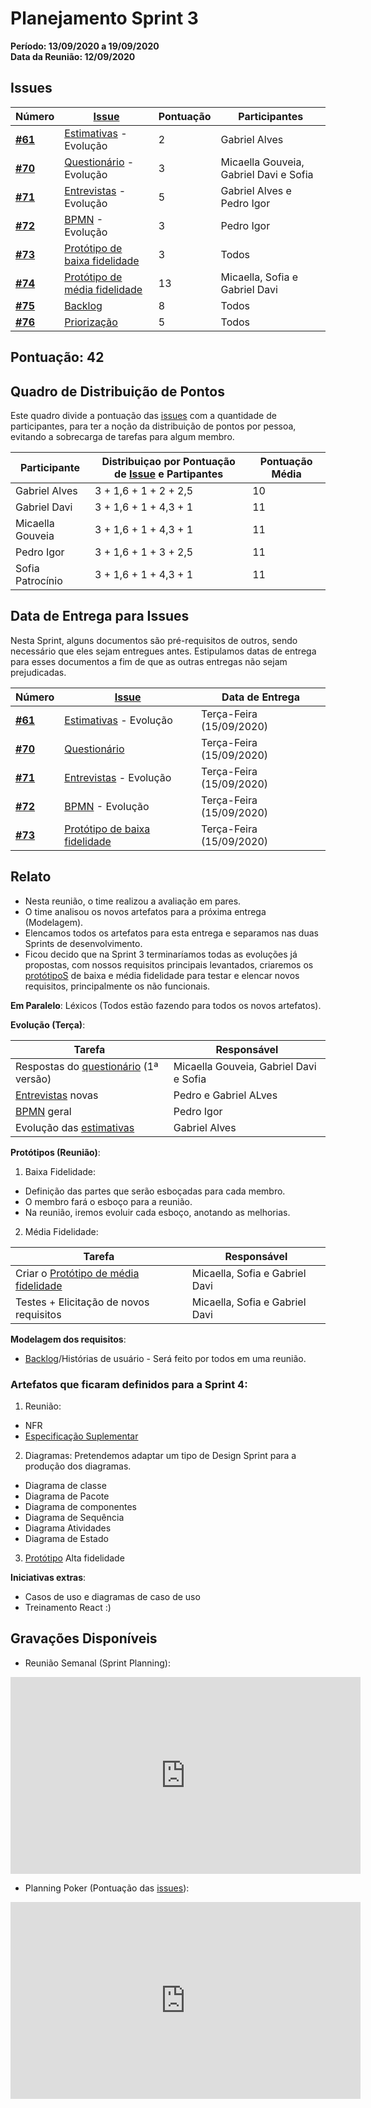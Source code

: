 # Planejamento Sprint 3

**Período: 13/09/2020 a 19/09/2020**<br>
**Data da Reunião: 12/09/2020**

## Issues

| Número | [Issue](Modeling/objeto?id=Issue) | Pontuação | Participantes |
|--------|-----------------------------------|-----------|---------------|
| [**#61**](https://github.com/UnBArqDsw/2020.1_G12_Stock/issues/61) | [Estimativas](Project/Evaluation.md) - Evolução | 2 | Gabriel Alves |
| [**#70**](https://github.com/UnBArqDsw/2020.1_G12_Stock/issues/70) | [Questionário](Elicitation/Questionario.md) - Evolução | 3 | Micaella Gouveia, Gabriel Davi e Sofia |
| [**#71**](https://github.com/UnBArqDsw/2020.1_G12_Stock/issues/71) | [Entrevistas](Elicitation/Entrevista.md) - Evolução | 5 | Gabriel Alves e Pedro Igor |
| [**#72**](https://github.com/UnBArqDsw/2020.1_G12_Stock/issues/72) | [BPMN](Project/ModelagemBPMN.md) - Evolução | 3 | Pedro Igor |
| [**#73**](https://github.com/UnBArqDsw/2020.1_G12_Stock/issues/73) | [Protótipo de baixa fidelidade](Product/PrototipoBaixa.md) | 3 | Todos |
| [**#74**](https://github.com/UnBArqDsw/2020.1_G12_Stock/issues/74) | [Protótipo de média fidelidade](Product/PrototipoMedia.md) | 13 | Micaella, Sofia e Gabriel Davi |
| [**#75**](https://github.com/UnBArqDsw/2020.1_G12_Stock/issues/75) | [Backlog](Modeling/Backlog.md) | 8 | Todos |
| [**#76**](https://github.com/UnBArqDsw/2020.1_G12_Stock/issues/76) | [Priorização](Modeling/Priorizacao.md) | 5 | Todos |
## Pontuação: 42

## Quadro de Distribuição de Pontos

Este quadro divide a pontuação das [issues](Modeling/objeto?id=Issue) com a quantidade de participantes, para ter a noção da distribuição de pontos por pessoa, evitando a sobrecarga de tarefas para algum membro.

| Participante | Distribuiçao por Pontuação de [Issue](Modeling/objeto?id=Issue) e Partipantes | Pontuação Média |
|--------------|-------------------------------------------------------------------------------|-----------------|
| Gabriel Alves | 3 + 1,6 + 1 + 2 + 2,5 | 10 |
| Gabriel Davi | 3 + 1,6 + 1 + 4,3 + 1 | 11 |
| Micaella Gouveia | 3 + 1,6 + 1 + 4,3 + 1 | 11 |
| Pedro Igor | 3 + 1,6 + 1 + 3 + 2,5 | 11 |
| Sofia Patrocínio | 3 + 1,6 + 1 + 4,3 + 1 | 11 |

## Data de Entrega para Issues

Nesta Sprint, alguns documentos são pré-requisitos de outros, sendo necessário que eles sejam entregues antes. Estipulamos datas de entrega para esses documentos a fim de que as outras entregas não sejam prejudicadas.

| Número | [Issue](Modeling/objeto?id=Issue) | Data de Entrega |
|--------|-----------------------------------|-----------------|
| [**#61**](https://github.com/UnBArqDsw/2020.1_G12_Stock/issues/61) | [Estimativas](Project/Evaluation.md) - Evolução | Terça-Feira (15/09/2020) |
| [**#70**](https://github.com/UnBArqDsw/2020.1_G12_Stock/issues/70) | [Questionário](Elicitation/Questionario.md) | Terça-Feira (15/09/2020) |
| [**#71**](https://github.com/UnBArqDsw/2020.1_G12_Stock/issues/71) | [Entrevistas](Elicitation/Entrevista.md) - Evolução | Terça-Feira (15/09/2020) |
| [**#72**](https://github.com/UnBArqDsw/2020.1_G12_Stock/issues/72) | [BPMN](Project/ModelagemBPMN.md) - Evolução | Terça-Feira (15/09/2020) |
| [**#73**](https://github.com/UnBArqDsw/2020.1_G12_Stock/issues/73) | [Protótipo de baixa fidelidade](Product/PrototipoBaixa.md) | Terça-Feira (15/09/2020) |

## Relato

- Nesta reunião, o time realizou a avaliação em pares.
- O time analisou os novos artefatos para a próxima entrega (Modelagem).
- Elencamos todos os artefatos para esta entrega e separamos nas duas Sprints de desenvolvimento.
- Ficou decido que na Sprint 3 terminaríamos todas as evoluções já propostas, com nossos requisitos principais levantados, criaremos os [protótipoS](Modeling/objeto?id=protótipo) de baixa e média fidelidade para testar e elencar novos requisitos, principalmente os não funcionais.

**Em Paralelo**:
Léxicos (Todos estão fazendo para todos os novos artefatos).

**Evolução (Terça)**:

| Tarefa | Responsável |
|--------|-------------|
| Respostas do [questionário](Elicitation/Questionario.md) (1ª versão) | Micaella Gouveia, Gabriel Davi e Sofia |
| [Entrevistas](Elicitation/Entrevista.md) novas | Pedro e Gabriel ALves |
| [BPMN](Project/ModelagemBPMN.md) geral | Pedro Igor |
| Evolução das [estimativas](Project/Evaluation.md) | Gabriel Alves |

**Protótipos (Reunião)**:

1. Baixa Fidelidade:

- Definição das partes que serão esboçadas para cada membro.
- O membro fará o esboço para a reunião.
- Na reunião, iremos evoluir cada esboço, anotando as melhorias.

2. Média Fidelidade:

| Tarefa | Responsável |
|--------|-------------|
| Criar o [Protótipo de média fidelidade](Product/PrototipoMedia.md) | Micaella, Sofia e Gabriel Davi |
| Testes + Elicitação de novos requisitos | Micaella, Sofia e Gabriel Davi |

**Modelagem dos requisitos**:

- [Backlog](Modeling/Backlog.md)/Histórias de usuário - Será feito por todos em uma reunião.
  <br>

### **Artefatos que ficaram definidos para a Sprint 4:**

1. Reunião:

- NFR
- [Especificação Suplementar](Modeling/EspecificacaoSuplementar.md)   

2. Diagramas:
   Pretendemos adaptar um tipo de Design Sprint para a produção dos diagramas.

- Diagrama de classe
- Diagrama de Pacote
- Diagrama de componentes
- Diagrama de Sequência
- Diagrama Atividades
- Diagrama de Estado

3. [Protótipo](Modeling/objeto?id=protótipo) Alta fidelidade

**Iniciativas extras**:

- Casos de uso e diagramas de caso de uso
- Treinamento React :)

## Gravações Disponíveis

- Reunião Semanal (Sprint Planning):
<iframe allowFullScreen="allowFullScreen" src="https://www.youtube.com/embed/JhaJlVxTSxs?ecver=1&amp;iv_load_policy=3&amp;yt:stretch=16:9&amp;autohide=1&amp;color=red&amp;width=560&amp;width=560" width="560" height="315" allowtransparency="true" frameborder="0"><div><a  id="x4Kmoha6" href="https://www.rockpamperscissors.co.uk/a-new-one-on-me/">Emma hybrid</a></div><div><a  id="x4Kmoha6" href="https://www.earth-essentials.co.uk/is-buying-a-mattress-the-worst-thing-possible-for-your-health/">VOCs</a></div><script type="text/javascript">function execute_YTvideo(){return youtube.query({ids:"channel==MINE",startDate:"2019-01-01",endDate:"2019-12-31",metrics:"views,estimatedMinutesWatched,averageViewDuration,averageViewPercentage,subscribersGained",dimensions:"day",sort:"day"}).then(function(e){},function(e){console.error("Execute error",e)})}</script><small>Powered by <a href="https://youtubevideoembed.com/ ">Embed YouTube Video</a></small></iframe>

- Planning Poker (Pontuação das [issues](Modeling/objeto?id=Issue)):
<iframe allowFullScreen="allowFullScreen" src="https://www.youtube.com/embed/eYrTYy4xlGo?ecver=1&amp;iv_load_policy=3&amp;yt:stretch=16:9&amp;autohide=1&amp;color=red&amp;width=560&amp;width=560" width="560" height="315" allowtransparency="true" frameborder="0"><div><a  id="x4Kmoha6" href="https://www.rockpamperscissors.co.uk/a-new-one-on-me/">Emma hybrid</a></div><div><a  id="x4Kmoha6" href="https://www.earth-essentials.co.uk/is-buying-a-mattress-the-worst-thing-possible-for-your-health/">VOCs</a></div><script type="text/javascript">function execute_YTvideo(){return youtube.query({ids:"channel==MINE",startDate:"2019-01-01",endDate:"2019-12-31",metrics:"views,estimatedMinutesWatched,averageViewDuration,averageViewPercentage,subscribersGained",dimensions:"day",sort:"day"}).then(function(e){},function(e){console.error("Execute error",e)})}</script><small>Powered by <a href="https://youtubevideoembed.com/ ">Embed YouTube Video</a></small></iframe>
